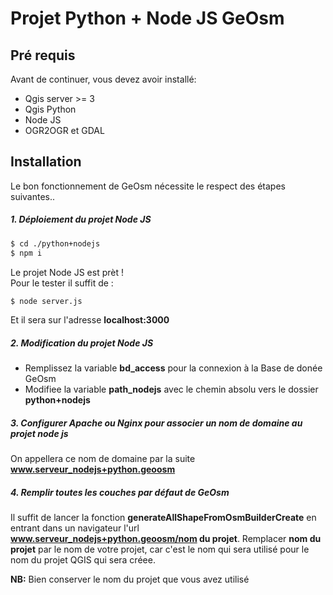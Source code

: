 # Projet Python + Node JS GeOsm

## Pré requis
Avant de continuer, vous devez avoir installé:
- Qgis server >= 3
- Qgis Python
- Node JS
- OGR2OGR et GDAL

## Installation
Le bon fonctionnement de GeOsm nécessite le respect des étapes suivantes..

##### 1. Déploiement du projet Node JS

```sh
$ cd ./python+nodejs
$ npm i
```
Le projet Node JS est prèt ! \
Pour le tester il suffit de :
```sh
$ node server.js
```
Et il sera sur l'adresse **localhost:3000**
##### 2. Modification du projet Node JS
- Remplissez la variable **bd_access** pour la connexion à la Base de donée GeOsm
- Modifiee la variable **path_nodejs** avec le chemin absolu vers le dossier **python+nodejs**
##### 3. Configurer Apache ou Nginx pour associer un nom de domaine au projet node js
On appellera ce nom de domaine par la suite **www.serveur_nodejs+python.geoosm**
##### 4. Remplir toutes les couches par défaut de GeOsm
Il suffit de lancer la fonction **generateAllShapeFromOsmBuilderCreate** en entrant dans un navigateur l'url **www.serveur_nodejs+python.geoosm/nom du projet**. Remplacer **nom du projet** par le nom de votre projet, car c'est le nom qui sera utilisé pour le nom du projet QGIS qui sera créee.

**NB:** Bien conserver le nom du projet que vous avez utilisé